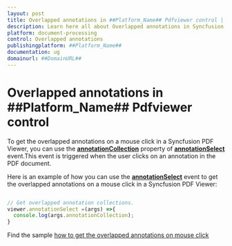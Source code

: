 ```yaml
---
layout: post
title: Overlapped annotations in ##Platform_Name## Pdfviewer control | Syncfusion
description: Learn here all about Overlapped annotations in Syncfusion ##Platform_Name## Pdfviewer control of Syncfusion Essential JS 2 and more.
platform: document-processing
control: Overlapped annotations
publishingplatform: ##Platform_Name##
documentation: ug
domainurl: ##DomainURL##
---
```


# Overlapped annotations in ##Platform_Name## Pdfviewer control

To get the overlapped annotations on a mouse click in a Syncfusion PDF Viewer, you can use the [**annotationCollection**](https://ej2.syncfusion.com/documentation/api/pdfviewer/#annotationcollection) property of [**annotationSelect**](https://ej2.syncfusion.com/documentation/api/pdfviewer/#annotationselect) event.This event is triggered when the user clicks on an annotation in the PDF document.

Here is an example of how you can use the [**annotationSelect**](https://ej2.syncfusion.com/documentation/api/pdfviewer/#annotationselect) event to get the overlapped annotations on a mouse click in a Syncfusion PDF Viewer:

```javascript

// Get overlapped annotation collections.
viewer.annotationSelect =(args) =>{
  console.log(args.annotationCollection);
}

```

Find the sample [how to get the overlapped annotations on mouse click](https://stackblitz.com/edit/a93cem-lprlap?devtoolsheight=33&file=index.js)